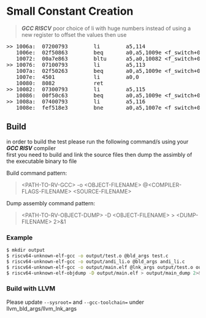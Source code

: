 # Small Constant Creation
> **_GCC RISCV_** poor choice of li with huge numbers instead of using a new register to offset the values then use

<pre>
&gt;&gt; 1006a:  07200793        li        a5,114
   1006e:  02f50863        beq       a0,a5,1009e &lt;f_switch+0x34&gt;
   10072:  00a7e863        bltu      a5,a0,10082 &lt;f_switch+0x18&gt;
&gt;&gt; 10076:  07100793        li        a5,113
   1007a:  02f50263        beq       a0,a5,1009e &lt;f_switch+0x34&gt;
   1007e:  4501            li        a0,0
   10080:  8082            ret
&gt;&gt; 10082:  07300793        li        a5,115
   10086:  00f50c63        beq       a0,a5,1009e &lt;f_switch+0x34&gt;
&gt;&gt; 1008a:  07400793        li        a5,116
   1008e:  fef518e3        bne       a0,a5,1007e &lt;f_switch+0x14&gt;
</pre>

## Build
in order to build the test please run the following command/s using your **_GCC RISV_** compiler<br/>
first you need to build and link the source files then dump the assimbly of the executable binary to file

Build command pattern:
> &lt;PATH-TO-RV-GCC&gt; -o &lt;OBJECT-FILENAME&gt; @&lt;COMPILER-FLAGS-FILENAME&gt; &lt;SOURCE-FILENAME&gt;

Dump assembly command pattern:
> &lt;PATH-TO-RV-OBJECT-DUMP&gt; -D &lt;OBJECT-FILENAME&gt; &gt; &lt;DUMP-FILENAME&gt; 2&gt;&amp;1

### Example

```sh
$ mkdir output
$ riscv64-unknown-elf-gcc -o output/test.o @bld_args test.c
$ riscv64-unknown-elf-gcc -o output/andi_li.o @bld_args andi_li.c
$ riscv64-unknown-elf-gcc -o output/main.elf @lnk_args output/test.o output/andi_li.o
$ riscv64-unknown-elf-objdump -D output/main.elf > output/main_dump 2>&1
```

### Build with LLVM
Please update ```--sysroot=``` and ```--gcc-toolchain=``` under llvm_bld_args/llvm_lnk_args

